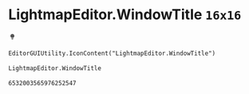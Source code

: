 # LightmapEditor.WindowTitle `16x16`
<img src="/img/LightmapEditor.WindowTitle.png" width=16 height=16>

``` CSharp
EditorGUIUtility.IconContent("LightmapEditor.WindowTitle")
```
```
LightmapEditor.WindowTitle
```
```
6532003565976252547
```
